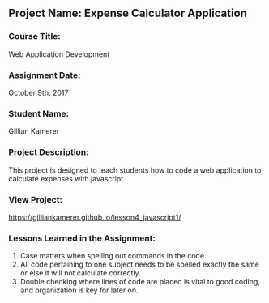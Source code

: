 ## Project Name:  Expense Calculator Application

### Course Title:
Web Application Development

### Assignment Date:  
October 9th, 2017

### Student Name:  
Gillian Kamerer

### Project Description:
This project is designed to teach students how to code a web application to calculate expenses with javascript.

### View Project:
https://gilliankamerer.github.io/lesson4_javascript1/

### Lessons Learned in the Assignment:
1. Case matters when spelling out commands in the code.
2. All code pertaining to one subject needs to be spelled exactly the same or else it will not calculate correctly. 
3. Double checking where lines of code are placed is vital to good coding, and organization is key for later on. 

